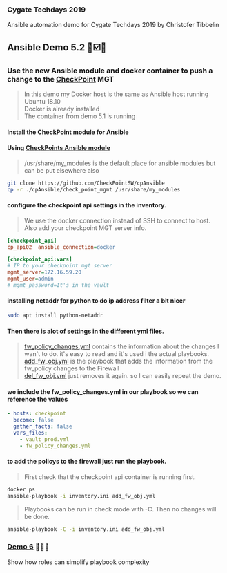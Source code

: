 ### Cygate Techdays 2019
Ansible automation demo for Cygate Techdays 2019 by Christofer Tibbelin
## Ansible Demo 5.2 :whale::ballot_box_with_check::metal:
### Use the new Ansible module and docker container to push a change to the [CheckPoint](https://www.checkpoint.com/) MGT
> In this demo my Docker host is the same as Ansible host running Ubuntu 18.10\
> Docker is already installed\
> The container from demo 5.1 is running
#### Install the CheckPoint module for Ansible
#### Using [CheckPoints Ansible module](https://github.com/CheckPointSW/cpAnsible)
> /usr/share/my_modules is the default place for ansible modules but can be put elsewhere also
```sh
git clone https://github.com/CheckPointSW/cpAnsible
cp -r ./cpAnsible/check_point_mgmt /usr/share/my_modules
```
#### configure the checkpoint api settings in the inventory.
> We use the docker connection instead of SSH to connect to host.\
> Also add your checkpoint MGT server info.
```INI
[checkpoint_api]
cp_api02  ansible_connection=docker

[checkpoint_api:vars]
# IP to your checkpoint mgt server
mgmt_server=172.16.59.20
mgmt_user=admin
# mgmt_password=It's in the vault
```
#### installing netaddr for python to do ip address filter a bit nicer
```sh
sudo apt install python-netaddr
```
#### Then there is alot of settings in the different yml files.
> [fw_policy_changes.yml](fw_policy_changes.yml) contains the information about the changes I wan't to do. it's easy to read and it's used i the actual playbooks.\
> [add_fw_obj.yml](add_fw_obj.yml) is the playbook that adds the information from the fw_policy changes to the Firewall\
> [del_fw_obj.yml](del_fw_obj.yml) just removes it again. so I can easily repeat the demo.
#### we include the fw_policy_changes.yml in our playbook so we can reference the values
```yml
- hosts: checkpoint
  become: false
  gather_facts: false
  vars_files:
    - vault_prod.yml
    - fw_policy_changes.yml
```
#### to add the policys to the firewall just run the playbook.
> First check that the checkpoint api container is running first.
```sh
docker ps
ansible-playbook -i inventory.ini add_fw_obj.yml
```
> Playbooks can be run in check mode with -C. Then no changes will be done.
```sh
ansible-playbook -C -i inventory.ini add_fw_obj.yml
```
### [Demo 6](../demo6/) :blue_book::green_book::orange_book:
Show how roles can simplify playbook complexity
